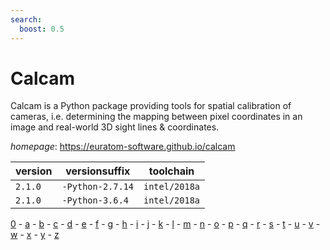 ```yaml
---
search:
  boost: 0.5
---
```

# Calcam

Calcam is a Python package providing tools for spatial calibration  of cameras, i.e. determining the mapping between pixel coordinates in an image and  real-world 3D sight lines & coordinates.

*homepage*: <https://euratom-software.github.io/calcam>

version | versionsuffix | toolchain
--------|---------------|----------
``2.1.0`` | ``-Python-2.7.14`` | ``intel/2018a``
``2.1.0`` | ``-Python-3.6.4`` | ``intel/2018a``

[0](../0/index.md) - [a](../a/index.md) - [b](../b/index.md) - [c](../c/index.md) - [d](../d/index.md) - [e](../e/index.md) - [f](../f/index.md) - [g](../g/index.md) - [h](../h/index.md) - [i](../i/index.md) - [j](../j/index.md) - [k](../k/index.md) - [l](../l/index.md) - [m](../m/index.md) - [n](../n/index.md) - [o](../o/index.md) - [p](../p/index.md) - [q](../q/index.md) - [r](../r/index.md) - [s](../s/index.md) - [t](../t/index.md) - [u](../u/index.md) - [v](../v/index.md) - [w](../w/index.md) - [x](../x/index.md) - [y](../y/index.md) - [z](../z/index.md)

